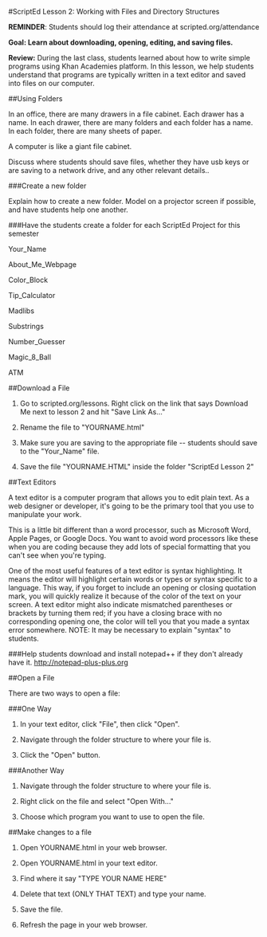 #ScriptEd Lesson 2: Working with Files and Directory Structures

**REMINDER**: Students should log their attendance at scripted.org/attendance

**Goal: Learn about downloading, opening, editing, and saving files.**

**Review:** During the last class, students learned about how to write simple programs using Khan Academies platform. In this lesson, we help students understand that programs are typically written in a text editor and saved into files on our computer. 

##Using Folders

In an office, there are many drawers in a file cabinet. Each
drawer has a name. In each drawer, there are many folders
and each folder has a name. In each folder, there are many
sheets of paper.

A computer is like a giant file cabinet.

Discuss where students should save files, whether they have usb keys or are saving to a network drive, and any other relevant details..

###Create a new folder

Explain how to create a new folder. Model on a projector screen if possible, and have students help one another.

###Have the students create a folder for each ScriptEd Project for this semester

Your_Name

About_Me_Webpage

Color_Block

Tip_Calculator

Madlibs

Substrings

Number_Guesser

Magic_8_Ball

ATM


##Download a File

1. Go to scripted.org/lessons. Right click on the link that says Download Me next to lesson 2 and hit "Save Link As..."

2. Rename the file to "YOURNAME.html"

3. Make sure you are saving to the appropriate file -- students should save to the "Your_Name" file.

4. Save the file "YOURNAME.HTML" inside the folder "ScriptEd Lesson 2"

##Text Editors

A text editor is a computer program that allows you to edit plain text. As a web designer or developer, it's going to be the primary tool that you use to manipulate your work.

This is a little bit different than a word processor, such as Microsoft Word, Apple Pages, or Google Docs.
You want to avoid word processors like these when you are coding because they add lots of special formatting that you can't see when you're typing.

One of the most useful features of a text editor is syntax highlighting. It means the editor will highlight certain words or types or syntax specific to a language. This way, if you forget to include an opening or closing quotation mark, you will quickly realize it because of the color of the text on your screen.  A text editor might also indicate mismatched parentheses or brackets by turning them red; if you have a closing brace with no corresponding opening one, the color will tell you that you made a syntax error somewhere.  NOTE: It may be necessary to explain "syntax" to students.

###Help students download and install notepad++ if they don't already have it. http://notepad-plus-plus.org

##Open a File

There are two ways to open a file:

###One Way

1. In your text editor, click "File", then click "Open".

2. Navigate through the folder structure to where your file is.

3. Click the "Open" button.

###Another Way

1. Navigate through the folder structure to where your file is. 

2. Right click on the file and select "Open With..."

3. Choose which program you want to use to open the file.

##Make changes to a file

1. Open YOURNAME.html in your web browser.

2. Open YOURNAME.html in your text editor.

3. Find where it say "TYPE YOUR NAME HERE"

4. Delete that text (ONLY THAT TEXT) and type your name.

5. Save the file.

6. Refresh the page in your web browser.
